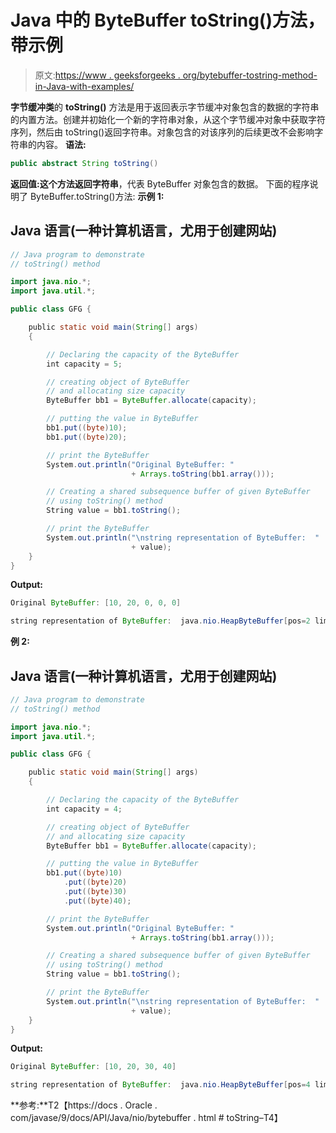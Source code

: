 # Java 中的 ByteBuffer toString()方法，带示例

> 原文:[https://www . geeksforgeeks . org/bytebuffer-tostring-method-in-Java-with-examples/](https://www.geeksforgeeks.org/bytebuffer-tostring-method-in-java-with-examples/)

**字节缓冲类**的 **toString()** 方法是用于返回表示字节缓冲对象包含的数据的字符串的内置方法。创建并初始化一个新的字符串对象，从这个字节缓冲对象中获取字符序列，然后由 toString()返回字符串。对象包含的对该序列的后续更改不会影响字符串的内容。
**语法:**

```java
public abstract String toString()
```

**返回值:**这个方法返回**字符串**，代表 ByteBuffer 对象包含的数据。
下面的程序说明了 ByteBuffer.toString()方法:
**示例 1:**

## Java 语言(一种计算机语言，尤用于创建网站)

```java
// Java program to demonstrate
// toString() method

import java.nio.*;
import java.util.*;

public class GFG {

    public static void main(String[] args)
    {

        // Declaring the capacity of the ByteBuffer
        int capacity = 5;

        // creating object of ByteBuffer
        // and allocating size capacity
        ByteBuffer bb1 = ByteBuffer.allocate(capacity);

        // putting the value in ByteBuffer
        bb1.put((byte)10);
        bb1.put((byte)20);

        // print the ByteBuffer
        System.out.println("Original ByteBuffer: "
                           + Arrays.toString(bb1.array()));

        // Creating a shared subsequence buffer of given ByteBuffer
        // using toString() method
        String value = bb1.toString();

        // print the ByteBuffer
        System.out.println("\nstring representation of ByteBuffer:  "
                           + value);
    }
}
```

**Output:** 

```java
Original ByteBuffer: [10, 20, 0, 0, 0]

string representation of ByteBuffer:  java.nio.HeapByteBuffer[pos=2 lim=5 cap=5]
```

**例 2:**

## Java 语言(一种计算机语言，尤用于创建网站)

```java
// Java program to demonstrate
// toString() method

import java.nio.*;
import java.util.*;

public class GFG {

    public static void main(String[] args)
    {

        // Declaring the capacity of the ByteBuffer
        int capacity = 4;

        // creating object of ByteBuffer
        // and allocating size capacity
        ByteBuffer bb1 = ByteBuffer.allocate(capacity);

        // putting the value in ByteBuffer
        bb1.put((byte)10)
            .put((byte)20)
            .put((byte)30)
            .put((byte)40);

        // print the ByteBuffer
        System.out.println("Original ByteBuffer: "
                           + Arrays.toString(bb1.array()));

        // Creating a shared subsequence buffer of given ByteBuffer
        // using toString() method
        String value = bb1.toString();

        // print the ByteBuffer
        System.out.println("\nstring representation of ByteBuffer:  "
                           + value);
    }
}
```

**Output:** 

```java
Original ByteBuffer: [10, 20, 30, 40]

string representation of ByteBuffer:  java.nio.HeapByteBuffer[pos=4 lim=4 cap=4]
```

**参考:**T2【https://docs . Oracle . com/javase/9/docs/API/Java/nio/bytebuffer . html # toString–T4】